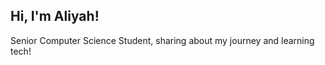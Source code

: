 ## Hi, I'm Aliyah!

Senior Computer Science Student, sharing about my journey and learning tech!



